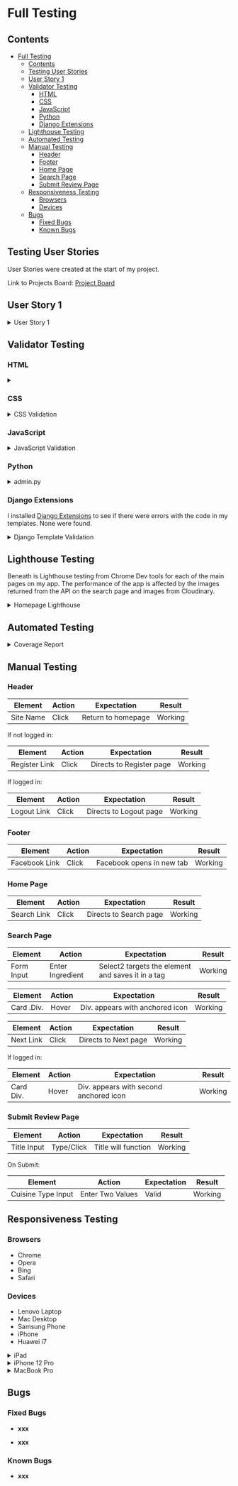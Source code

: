 # Full Testing

## Contents
- [Full Testing](#full-testing)
  - [Contents](#contents)
  - [Testing User Stories](#testing-user-stories)
  - [User Story 1](#user-story-1)
  - [Validator Testing](#validator-testing)
    - [HTML](#html)
    - [CSS](#css)
    - [JavaScript](#javascript)
    - [Python](#python)
    - [Django Extensions](#django-extensions)
  - [Lighthouse Testing](#lighthouse-testing)
  - [Automated Testing](#automated-testing)
  - [Manual Testing](#manual-testing)
    - [Header](#header)
    - [Footer](#footer)
    - [Home Page](#home-page)
    - [Search Page](#search-page)
    - [Submit Review Page](#submit-review-page)
  - [Responsiveness Testing](#responsiveness-testing)
    - [Browsers](#browsers)
    - [Devices](#devices)
  - [Bugs](#bugs)
    - [Fixed Bugs](#fixed-bugs)
    - [Known Bugs](#known-bugs)

## Testing User Stories

User Stories were created at the start of my project.

Link to Projects Board: [Project Board](https://github.com/users/chrisryan91/projects/5/views/1)

## User Story 1

<details>
<summary>User Story 1</summary>
<br>

![User Story 1]()
</details>

## Validator Testing

### HTML

<details>
<summary></summary>
<br>

![Sign Up Page]()
</details>

### CSS

<details>
<summary>CSS Validation</summary>
<br>

![CSS Validation]()
</details>

### JavaScript

<details>
<summary>JavaScript Validation</summary>
<br>

![JavaScript Validation]()
</details>

### Python

<details>
<summary>admin.py</summary>
<br>

![Admin.py]()
</details>

### Django Extensions

I installed [Django Extensions](https://github.com/django-extensions/django-extensions) to see if there were errors with the code in my templates. None were found.

<details>
<summary>Django Template Validation</summary>
<br>

![Django Template Validation]()
</details>

## Lighthouse Testing

Beneath is Lighthouse testing from Chrome Dev tools for each of the main pages on my app. The performance of the app is affected by the images returned from the API on the search page and images from Cloudinary.

<details>
<summary>Homepage Lighthouse</summary>
<br>

![Homepage Lighthouse](static/readme_images/lighthouse/homepage_ligthhouse.png)
</details>

## Automated Testing

<details>
<summary>Coverage Report</summary>
<br>

![Admin.py]()
</details>

## Manual Testing

### Header

| Element | Action | Expectation | Result|
|---------|--------|-------------|-------|
| Site Name| Click | Return to homepage | Working |

If not logged in:

| Element | Action | Expectation | Result|
|---------|--------|-------------|-------|
| Register Link | Click | Directs to Register page | Working |

If logged in:

| Element | Action | Expectation | Result|
|---------|--------|-------------|-------|
| Logout Link | Click | Directs to Logout page | Working |

### Footer

| Element | Action | Expectation | Result|
|---------|--------|-------------|-------|
| Facebook Link | Click | Facebook opens in new tab | Working |

### Home Page

| Element | Action | Expectation | Result|
|---------|--------|-------------|-------|
| Search Link | Click | Directs to Search page | Working |

### Search Page

| Element | Action | Expectation | Result|
|---------|--------|-------------|-------|
| Form Input | Enter Ingredient | Select2 targets the element and saves it in a tag | Working |

| Element | Action | Expectation | Result|
|---------|--------|-------------|-------|
| Card .Div. | Hover | Div. appears with anchored icon | Working |

| Element | Action | Expectation | Result|
|---------|--------|-------------|-------|
| Next Link | Click | Directs to Next page | Working |

If logged in:

| Element | Action | Expectation | Result|
|---------|--------|-------------|-------|
| Card Div. | Hover | Div. appears with second anchored icon | Working |

### Submit Review Page

| Element | Action | Expectation | Result|
|---------|--------|-------------|-------|
| Title Input | Type/Click | Title will function | Working |

On Submit:

| Element | Action | Expectation | Result|
|---------|--------|-------------|-------|
| Cuisine Type Input | Enter Two Values | Valid | Working |

## Responsiveness Testing

### Browsers 
- Chrome
- Opera
- Bing
- Safari

### Devices
- Lenovo Laptop
- Mac Desktop
- Samsung Phone
- iPhone
- Huawei i7

<details>
<summary>iPad</summary>
<br>

![iPad]()
</details>

<details>
<summary>iPhone 12 Pro</summary>
<br>

![iPhone 12 Pro]()
</details>

<details>
<summary>MacBook Pro</summary>
<br>

![iPhone 12 Pro]()
</details>

## Bugs

### Fixed Bugs

- **xxx**

- **xxx**

### Known Bugs

- **xxx**